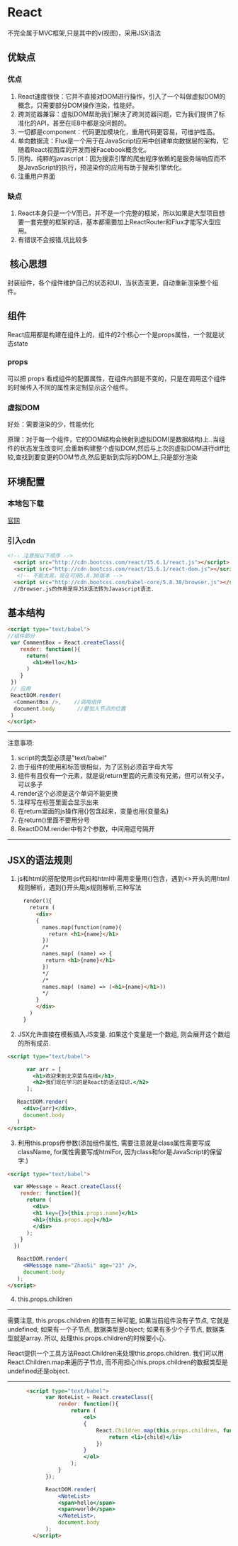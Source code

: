 # React

不完全属于MVC框架,只是其中的v(视图)，采用JSX语法

## 优缺点

### 优点

1. React速度很快：它并不直接对DOM进行操作，引入了一个叫做虚拟DOM的概念，只需要部分DOM操作渲染，性能好。
2. 跨浏览器兼容：虚拟DOM帮助我们解决了跨浏览器问题，它为我们提供了标准化的API，甚至在IE8中都是没问题的。
3. 一切都是component：代码更加模块化，重用代码更容易，可维护性高。
4. 单向数据流：Flux是一个用于在JavaScript应用中创建单向数据层的架构，它随着React视图库的开发而被Facebook概念化。
5. 同构、纯粹的javascript：因为搜索引擎的爬虫程序依赖的是服务端响应而不是JavaScript的执行，预渲染你的应用有助于搜索引擎优化。
6. 注重用户界面

### 缺点

1. React本身只是一个V而已，并不是一个完整的框架，所以如果是大型项目想要一套完整的框架的话，基本都需要加上ReactRouter和Flux才能写大型应用。
2. 有错误不会报错,坑比较多

##  核心思想

封装组件，各个组件维护自己的状态和UI，当状态变更，自动重新渲染整个组件。

## 组件

React应用都是构建在组件上的，组件的2个核心一个是props属性，一个就是状态state

### props

可以把 props 看成组件的配置属性，在组件内部是不变的，只是在调用这个组件的时候传入不同的属性来定制显示这个组件。

### 虚拟DOM

好处：需要渲染的少，性能优化

原理：对于每一个组件，它的DOM结构会映射到虚拟DOM(是数据结构)上..当组件的状态发生改变时,会重新构建整个虚拟DOM,然后与上次的虚拟DOM进行diff比较,查找到要变更的DOM节点,然后更新到实际的DOM上,只是部分渲染

## 环境配置

### 本地包下载

[官网](https://facebook.github.io/react/docs/installation.html)

### 引入cdn

```html
<!-- 注意按以下顺序 -->
  <script src="http://cdn.bootcss.com/react/15.6.1/react.js"></script>      // react核心库
  <script src="http://cdn.bootcss.com/react/15.6.1/react-dom.js"></script>   //Dom操作
   <!-- 不能太高，现在可用5.8.38版本 -->
  <script src="http://cdn.bootcss.com/babel-core/5.8.38/browser.js"></script>   
  //Browser.js的作用是将JSX语法转为Javascript语法.
```

## 基本结构

```html
<script type="text/babel">
//组件部分
 var CommentBox = React.createClass({
    render: function(){
      return(
        <h1>Hello</h1>
      )
    }
 })
 // 应用
 ReactDOM.render(
  <CommentBox />,    //调用组件
  document.body       //要加入节点的位置
 )
</script>
```
*****
注意事项:

1. script的类型必须是"text/babel"
1. 由于组件的使用和标签很相似，为了区别必须首字母大写
1. 组件有且仅有一个元素，就是说return里面的元素没有兄弟，但可以有父子，可以多子
1. render这个必须是这个单词不能更换
1. 注释写在标签里面会显示出来
1. 在return里面的js操作用{}包含起来，变量也用{变量名}
1. 在return()里面不要用分号
1.  ReactDOM.render中有2个参数，中间用逗号隔开
*****


## JSX的语法规则
1. js和html的搭配使用:js代码和html中需用变量用{}包含，遇到<>开头的用html规则解析，遇到{}开头用js规则解析,三种写法

```html
     render(){
       return (
         <div>
         {
           names.map(function(name){
             return <h1>{name}</h1>
           })
           /*
           names.map( (name) => {
            return <h1>{name}</h1>
           })
           */
           /*
           names.map( (name) => (<h1>{name}</h1>))
           */
         }
         </div>
       )
     }
```
2. JSX允许直接在模板插入JS变量. 如果这个变量是一个数组, 则会展开这个数组的所有成员.

```html
<script type="text/babel">

      var arr = [
        <h1>欢迎来到北京菜鸟在线</h1>,
        <h2>我们现在学习的是React的语法知识.</h2>
      ];

   ReactDOM.render(
     <div>{arr}</div>,
     document.body
   )
</script>
```
3. 利用this.props传参数(添加组件属性, 需要注意就是class属性需要写成className, for属性需要写成htmlFor, 因为class和for是JavaScript的保留字.)
```html
<script type="text/babel">

  var HMessage = React.createClass({
    render: function(){
      return (
        <div>
        <h1 key={}>{this.props.name}</h1>
        <h1>{this.props.age}</h1>
        </div>
      );
    }
  })

   ReactDOM.render(
     <HMessage name="ZhaoSi" age="23" />,
     document.body
   );
</script>

```

4. this.props.children

****
需要注意, this.props.children 的值有三种可能, 如果当前组件没有子节点, 它就是undefined; 如果有一个子节点, 数据类型是object; 如果有多少个子节点, 数据类型就是array. 所以, 处理this.props.children的时候要小心.

React提供一个工具方法React.Children来处理this.props.children. 我们可以用React.Children.map来遍历子节点, 而不用担心this.props.children的数据类型是undefined还是object.
****
```html
      <script type="text/babel">
            var NoteList = React.createClass({
                render: function(){
                    return (
                        <ol>
                        {
                            React.Children.map(this.props.children, function(child){
                                return <li>{child}</li>
                            })
                        }
                        </ol>
                    );
                }
            });

            ReactDOM.render(
                <NoteList>
                <span>hello</span>
                <span>world</span>
                </NoteList>,
                document.body
            );
        </script>
```
